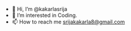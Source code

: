 - 👋 Hi, I’m @kakarlasrija
- 👀 I’m interested in Coding.
- 📫 How to reach me srijakakarla8@gmail.com

<!---
kakarlasrija/kakarlasrija is a ✨ special ✨ repository because its `README.md` (this file) appears on your GitHub profile.
You can click the Preview link to take a look at your changes.
--->
